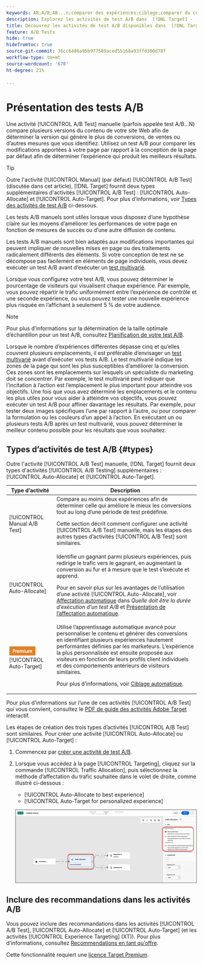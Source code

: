 ```yaml
---
keywords: AB;A/B;AB...n;comparer des expériences;ciblage;comparer du contenu;ciblage automatique;affectation automatique
description: Explorez les activités de test A/B dans  [!DNL Target] - [!UICONTROL Manual], [!UICONTROL Auto-Allocate] et [!UICONTROL Auto-Target].
title: Découvrez les activités de test A/B disponibles dans  [!DNL Target].
feature: A/B Tests
hide: true
hidefromtoc: true
source-git-commit: 36cc6486a95b977589aced55168a93ffd300d78f
workflow-type: tm+mt
source-wordcount: '670'
ht-degree: 21%

---
```


# Présentation des tests A/B

Une activité [!UICONTROL A/B Test] manuelle (parfois appelée test A/B...N) compare plusieurs versions du contenu de votre site Web afin de déterminer la version qui génère le plus de conversions, de ventes ou d’autres mesures que vous identifiez. Utilisez un test A/B pour comparer les modifications apportées à votre page par rapport à la conception de la page par défaut afin de déterminer l’expérience qui produit les meilleurs résultats.

>[!TIP]
>
>Outre l&#39;activité [!UICONTROL Manual] (par défaut) [!UICONTROL A/B Test] (discutée dans cet article), [!DNL Target] fournit deux types supplémentaires d&#39;activités [!UICONTROL A/B Test] : [!UICONTROL Auto-Allocate] et [!UICONTROL Auto-Target]. Pour plus d’informations, voir [Types des activités de test A/B](#types) ci-dessous.

Les tests A/B manuels sont utiles lorsque vous disposez d’une hypothèse claire sur les moyens d’améliorer les performances de votre page en fonction de mesures de succès ou d’une autre diffusion de contenu.

Les tests A/B manuels sont bien adaptés aux modifications importantes qui peuvent impliquer de nouvelles mises en page ou des traitements radicalement différents des éléments. Si votre conception de test ne se décompose pas facilement en éléments de page individuels, vous devez exécuter un test A/B avant d’exécuter un [test multivarié](/help/main/c-activities/c-multivariate-testing/multivariate-testing.md).

Lorsque vous configurez votre test A/B, vous pouvez déterminer le pourcentage de visiteurs qui visualisent chaque expérience. Par exemple, vous pouvez répartir le trafic uniformément entre l’expérience de contrôle et une seconde expérience, ou vous pouvez tester une nouvelle expérience plus risquée en l’affichant à seulement 5 % de votre audience.

>[!NOTE]
>
>Pour plus d’informations sur la détermination de la taille optimale d’échantillon pour un test A/B, consultez [Planification de votre test A/B](/help/main/c-activities/t-test-ab/sample-size-determination.md).

Lorsque le nombre d’expériences différentes dépasse cinq et qu’elles couvrent plusieurs emplacements, il est préférable d’envisager un [test multivarié](/help/main/c-activities/c-multivariate-testing/multivariate-testing.md) avant d’exécuter vos tests A/B. Le test multivarié indique les zones de la page qui sont les plus susceptibles d’améliorer la conversion. Ces zones sont les emplacements sur lesquels un spécialiste du marketing doit se concentrer. Par exemple, le test multivarié peut indiquer que l’incitation à l’action est l’emplacement le plus important pour atteindre vos objectifs. Une fois que vous avez déterminé les emplacements et le contenu les plus utiles pour vous aider à atteindre vos objectifs, vous pouvez exécuter un test A/B pour affiner davantage les résultats. Par exemple, pour tester deux images spécifiques l’une par rapport à l’autre, ou pour comparer la formulation ou les couleurs d’un appel à l’action. En exécutant un ou plusieurs tests A/B après un test multivarié, vous pouvez déterminer le meilleur contenu possible pour les résultats que vous souhaitez.

## Types d’activités de test A/B {#types}

Outre l&#39;activité [!UICONTROL A/B Test] manuelle, [!DNL Target] fournit deux types d&#39;activités [!UICONTROL A/B Testing] supplémentaires : [!UICONTROL Auto-Allocate] et [!UICONTROL Auto-Target].

| Type d’activité | Description |
| --- | --- |
| [!UICONTROL Manual A/B Test] | Compare au moins deux expériences afin de déterminer celle qui améliore le mieux les conversions tout au long d’une période de test prédéfinie.<P>Cette section décrit comment configurer une activité [!UICONTROL A/B Test] manuelle, mais les étapes des autres types d’activités [!UICONTROL A/B Test] sont similaires. |
| [!UICONTROL Auto-Allocate] | Identifie un gagnant parmi plusieurs expériences, puis redirige le trafic vers le gagnant, en augmentant la conversion au fur et à mesure que le test s’exécute et apprend.<P>Pour en savoir plus sur les avantages de l’utilisation d’une activité [!UICONTROL Auto-Allocate], voir [Affectation automatique](/help/main/c-activities/t-test-ab/sample-size-determination.md#auto-allocate) dans *Quelle doit être la durée d’exécution d’un test A/B* et [Présentation de l’affectation automatique](/help/main/c-activities/automated-traffic-allocation/automated-traffic-allocation.md). |
| ![Badge Premium](/help/main/assets/premium.png) [!UICONTROL Auto-Target] | Utilise l’apprentissage automatique avancé pour personnaliser le contenu et générer des conversions en identifiant plusieurs expériences hautement performantes définies par les marketeurs. L’expérience la plus personnalisée est ensuite proposée aux visiteurs en fonction de leurs profils client individuels et des comportements antérieurs de visiteurs similaires.<P>Pour plus d’informations, voir [Ciblage automatique](/help/main/c-activities/auto-target/auto-target-to-optimize.md). |

Pour plus d’informations sur l’une de ces activités [!UICONTROL A/B Test] qui vous convient, consultez le [PDF de guide des activités Adobe Target](/help/main/c-activities/target-activities-guide.md) interactif.

Les étapes de création des trois types d’activités [!UICONTROL A/B Test] sont similaires. Pour créer une activité [!UICONTROL Auto-Allocate] ou [!UICONTROL Auto-Target] :

1. Commencez par [créer une activité de test A/B](/help/main/c-activities/t-test-ab/t-test-create-ab/test-create-ab.md).
1. Lorsque vous accédez à la page [!UICONTROL Targeting], cliquez sur la commande [!UICONTROL Traffic Allocation], puis sélectionnez la méthode d’affectation du trafic souhaitée dans le volet de droite, comme illustré ci-dessous :

   * [!UICONTROL Auto-Allocate to best experience]
   * [!UICONTROL Auto-Target for personalized experience]

   ![ Paramètres de méthode d’affectation du trafic ](/help/main/c-activities/t-test-ab/t-test-create-ab/assets/traffic-allocation-method-new.png)

## Inclure des recommandations dans les activités A/B

Vous pouvez inclure des recommandations dans les activités [!UICONTROL A/B Test], [!UICONTROL Auto-Allocate] et [!UICONTROL Auto-Target] (et les activités [!UICONTROL Experience Targeting] (XT)). Pour plus d’informations, consultez [Recommendations en tant qu’offre](/help/main/c-recommendations/recommendations-as-an-offer.md).

Cette fonctionnalité requiert une [licence Target Premium](/help/main/c-intro/intro.md#premium).